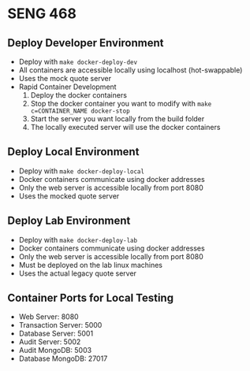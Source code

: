# SENG 468

## Deploy Developer Environment

-   Deploy with `make docker-deploy-dev`
-   All containers are accessible locally using localhost (hot-swappable)
-   Uses the mock quote server
-   Rapid Container Development
    1. Deploy the docker containers
    2. Stop the docker container you want to modify with `make c=CONTAINER_NAME docker-stop`
    3. Start the server you want locally from the build folder
    4. The locally executed server will use the docker containers

## Deploy Local Environment

-   Deploy with `make docker-deploy-local`
-   Docker containers communicate using docker addresses
-   Only the web server is accessible locally from port 8080
-   Uses the mocked quote server

## Deploy Lab Environment

-   Deploy with `make docker-deploy-lab`
-   Docker containers communicate using docker addresses
-   Only the web server is accessible locally from port 8080
-   Must be deployed on the lab linux machines
-   Uses the actual legacy quote server

## Container Ports for Local Testing

-   Web Server: 8080
-   Transaction Server: 5000
-   Database Server: 5001
-   Audit Server: 5002
-   Audit MongoDB: 5003
-   Database MongoDB: 27017
